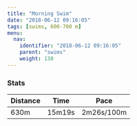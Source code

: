 ```yaml
---
title: "Morning Swim"
date: "2018-06-12 09:16:05"
tags: [swims, 600-700 m]
menu:
  nav:
    identifier: "2018-06-12 09:16:05"
    parent: "swims"
    weight: 130
---
```


### Stats

| Distance | Time | Pace |
|----------|------|------|
|630m|15m19s|2m26s/100m|
